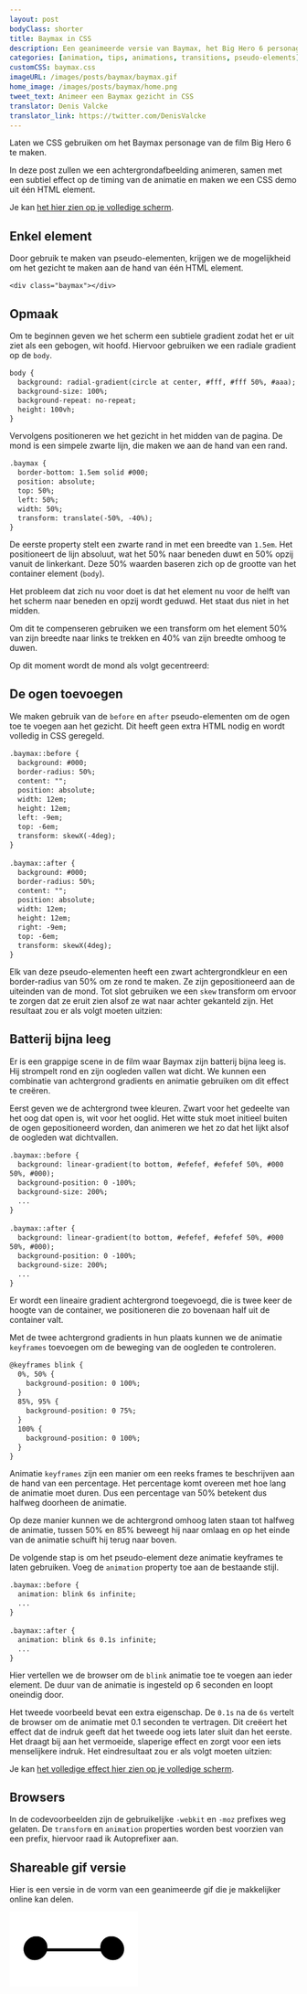 ```yaml
---
layout: post
bodyClass: shorter
title: Baymax in CSS
description: Een geanimeerde versie van Baymax, het Big Hero 6 personage, zijn gezicht gemaakt met &eacute;&eacute;n enkel element.
categories: [animation, tips, animations, transitions, pseudo-elements]
customCSS: baymax.css
imageURL: /images/posts/baymax/baymax.gif
home_image: /images/posts/baymax/home.png
tweet_text: Animeer een Baymax gezicht in CSS
translator: Denis Valcke
translator_link: https://twitter.com/DenisValcke
---
```


Laten we CSS gebruiken om het Baymax personage van de film Big Hero 6 te maken.

In deze post zullen we een achtergrondafbeelding animeren, samen met een subtiel effect op de timing van de animatie en maken we een CSS demo uit &eacute;&eacute;n HTML element.

<section class="demo-container baymax-container"><a href="http://codepen.io/donovanh/full/ZYaMjw/" class="baymax"></a></section>

Je kan [het hier zien op je volledige scherm](http://codepen.io/donovanh/full/ZYaMjw/).

## Enkel element

Door gebruik te maken van pseudo-elementen, krijgen we de mogelijkheid om het gezicht te maken aan de hand van &eacute;&eacute;n HTML element. 
 

    <div class="baymax"></div>

## Opmaak

Om te beginnen geven we het scherm een subtiele gradient zodat het er uit ziet als een gebogen, wit hoofd. Hiervoor gebruiken we een radiale gradient op de `body`.
 

    body {
      background: radial-gradient(circle at center, #fff, #fff 50%, #aaa);
      background-size: 100%;
      background-repeat: no-repeat;
      height: 100vh;
    }

Vervolgens positioneren we het gezicht in het midden van de pagina. De mond is een simpele zwarte lijn, die maken we aan de hand van een rand.
 
    .baymax {
      border-bottom: 1.5em solid #000;
      position: absolute;
      top: 50%;
      left: 50%;
      width: 50%;
      transform: translate(-50%, -40%);
    }

De eerste property stelt een zwarte rand in met een breedte van `1.5em`. Het positioneert de lijn absoluut, wat het 50% naar beneden duwt en 50% opzij vanuit de linkerkant. Deze 50% waarden baseren zich op de grootte van het container element (`body`).

Het probleem dat zich nu voor doet is dat het element nu voor de helft van het scherm naar beneden en opzij wordt geduwd. Het staat dus niet in het midden.

Om dit te compenseren gebruiken we een transform om het element 50% van zijn breedte naar links te trekken en 40% van zijn breedte omhoog te duwen.

Op dit moment wordt de mond als volgt gecentreerd:

<section class="demo-container baymax-container"><span class="baymax no-pseudo-elements"></span></section>

## De ogen toevoegen

We maken gebruik van de `before` en `after` pseudo-elementen om de ogen toe te voegen aan het gezicht. Dit heeft geen extra HTML nodig en wordt volledig in CSS geregeld.
 
    .baymax::before {
      background: #000;
      border-radius: 50%;
      content: "";
      position: absolute;
      width: 12em;
      height: 12em;
      left: -9em;
      top: -6em;
      transform: skewX(-4deg);
    }

    .baymax::after {
      background: #000;
      border-radius: 50%;
      content: "";
      position: absolute;
      width: 12em;
      height: 12em;
      right: -9em;
      top: -6em;
      transform: skewX(4deg);
    }

Elk van deze pseudo-elementen heeft een zwart achtergrondkleur en een border-radius van 50% om ze rond te maken. Ze zijn gepositioneerd aan de uiteinden van de mond. Tot slot gebruiken we een `skew` transform om ervoor te zorgen dat ze eruit zien alsof ze wat naar achter gekanteld zijn. Het resultaat zou er als volgt moeten uitzien:

<section class="demo-container baymax-container"><span class="baymax no-animation"></span></section>

## Batterij bijna leeg

Er is een grappige scene in de film waar Baymax zijn batterij bijna leeg is. Hij strompelt rond en zijn oogleden vallen wat dicht. We kunnen een combinatie van achtergrond gradients en animatie gebruiken om dit effect te cre&euml;ren.

Eerst geven we de achtergrond twee kleuren. Zwart voor het gedeelte van het oog dat open is, wit voor het ooglid. Het witte stuk moet initieel buiten de ogen gepositioneerd worden, dan animeren we het zo dat het lijkt alsof de oogleden wat dichtvallen.
 
    .baymax::before {
      background: linear-gradient(to bottom, #efefef, #efefef 50%, #000 50%, #000);
      background-position: 0 -100%;
      background-size: 200%;
      ...
    }

    .baymax::after {
      background: linear-gradient(to bottom, #efefef, #efefef 50%, #000 50%, #000);
      background-position: 0 -100%;
      background-size: 200%;
      ...
    }

Er wordt een lineaire gradient achtergrond toegevoegd, die is twee keer de hoogte van de container, we positioneren die zo bovenaan half uit de container valt.

Met de twee achtergrond gradients in hun plaats kunnen we de animatie `keyframes` toevoegen om de beweging van de oogleden te controleren.
 
    @keyframes blink {
      0%, 50% {
        background-position: 0 100%;
      }
      85%, 95% {
        background-position: 0 75%;
      }
      100% {
        background-position: 0 100%;
      }
    }

Animatie `keyframes` zijn een manier om een reeks frames te beschrijven aan de hand van een percentage. Het percentage komt overeen met hoe lang de animatie moet duren. Dus een percentage van 50% betekent dus halfweg doorheen de animatie.

Op deze manier kunnen we de achtergrond omhoog laten staan tot halfweg de animatie, tussen 50% en 85% beweegt hij naar omlaag en op het einde van de animatie schuift hij terug naar boven.

De volgende stap is om het pseudo-element deze animatie keyframes te laten gebruiken. Voeg de `animation` property toe aan de bestaande stijl.
 
    .baymax::before {
      animation: blink 6s infinite;
      ...
    }

    .baymax::after {
      animation: blink 6s 0.1s infinite;
      ...
    }

Hier vertellen we de browser om de `blink` animatie toe te voegen aan ieder element. De duur van de animatie is ingesteld op 6 seconden en loopt oneindig door.

Het tweede voorbeeld bevat een extra eigenschap. De `0.1s` na de `6s` vertelt de browser om de animatie met 0.1 seconden te vertragen. Dit cre&euml;ert het effect dat de indruk geeft dat het tweede oog iets later sluit dan het eerste. Het draagt bij aan het vermoeide, slaperige effect en zorgt voor een iets menselijkere indruk. Het eindresultaat zou er als volgt moeten uitzien:

<section class="demo-container baymax-container"><a href="http://codepen.io/donovanh/full/ZYaMjw/" class="baymax"></a></section>

Je kan [het volledige effect hier zien op je volledige scherm](http://codepen.io/donovanh/full/ZYaMjw/).

## Browsers

In de codevoorbeelden zijn de gebruikelijke `-webkit` en `-moz` prefixes weg gelaten. De `transform` en `animation` properties worden best voorzien van een prefix, hiervoor raad ik Autoprefixer aan. 

## Shareable gif versie

Hier is een versie in de vorm van een geanimeerde gif die je makkelijker online kan delen.

[<img src="/images/posts/baymax/baymax.gif" style="max-width:225px" />](/images/posts/baymax/baymax.gif)
